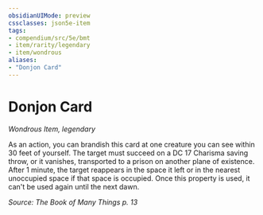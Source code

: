 ```yaml
---
obsidianUIMode: preview
cssclasses: json5e-item
tags:
- compendium/src/5e/bmt
- item/rarity/legendary
- item/wondrous
aliases: 
- "Donjon Card"
---
```

# Donjon Card
*Wondrous Item, legendary*  


As an action, you can brandish this card at one creature you can see within 30 feet of yourself. The target must succeed on a DC 17 Charisma saving throw, or it vanishes, transported to a prison on another plane of existence. After 1 minute, the target reappears in the space it left or in the nearest unoccupied space if that space is occupied. Once this property is used, it can't be used again until the next dawn.

*Source: The Book of Many Things p. 13*